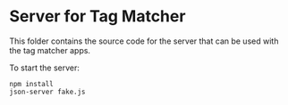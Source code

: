 # Server for Tag Matcher

This folder contains the source code for the server that can be used with the tag matcher apps.

To start the server:

```
npm install
json-server fake.js
```


